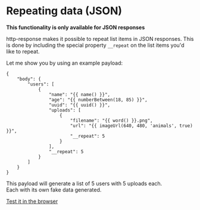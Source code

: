 # Repeating data (JSON)

**This functionality is only available for JSON responses**

http-response makes it possible to repeat list items in JSON responses.
This is done by including the special property ```__repeat``` on the list items you'd like to repeat.

Let me show you by using an example payload:

```
{
    "body": {
        "users": [
            {
                "name": "{{ name() }}",
                "age": "{{ numberBetween(18, 85) }}",
                "uuid": "{{ uuid() }}",
                "uploads": [
                    {
                        "filename": "{{ word() }}.png",
                        "url": "{{ imageUrl(640, 480, 'animals', true) }}",
                        "__repeat": 5
                    }
                ],
                "__repeat": 5
            }
        ]
    }
}
```

This payload will generate a list of 5 users with 5 uploads each.  
Each with its own fake data generated.

[Test it in the browser](https://www.http-response.com/json?body=%7B%22users%22%3A%5B%7B%22name%22%3A%22%7B%7Bname%28%29%7D%7D%22%2C%22age%22%3A%22%7B%7BnumberBetween%2818%2C85%29%7D%7D%22%2C%22uuid%22%3A%22%7B%7Buuid%28%29%7D%7D%22%2C%22uploads%22%3A%5B%7B%22filename%22%3A%22%7B%7Bword%28%29%7D%7D.png%22%2C%22url%22%3A%22%7B%7BimageUrl%28640%2C480%2C%27animals%27%2Ctrue%29%7D%7D%22%2C%22__repeat%22%3A5%7D%5D%2C%22__repeat%22%3A5%7D%5D%7D)